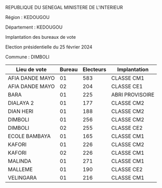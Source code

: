 REPUBLIQUE DU SENEGAL MINISTERE DE L'INTERIEUR

Région : KEDOUGOU

Département : KEDOUGOU

Implantation des bureaux de vote

Election présidentielle du 25 février 2024

Commune : DIMBOLI

| Lieu de vote | Bureau | Electeurs | Implantation |
| - | - | - | - |
| AFIA DANDE MAYO | 01 | 583 | CLASSE CM1 |
| AFIA DANDE MAYO | 02 | 204 | CLASSE CE1 |
| BARA | 01 | 225 | ABRI PROVISOIRE |
| DIALAYA 2 | 01 | 177 | CLASSE CM2 |
| DIAN HERI | 01 | 188 | CLASSE CM2 |
| DIMBOLI | 01 | 256 | CLASSE CM2 |
| DIMBOLI | 02 | 255 | CLASSE CE2 |
| ECOLE BAMBAYA | 01 | 165 | CLASSE CM1 |
| KAFORI | 01 | 226 | CLASSE CM2 |
| KAFORI | 02 | 226 | CLASSE CM1 |
| MALINDA | 01 | 271 | CLASSE CM1 |
| MALLEME | 01 | 190 | CLASSE CE2 |
| VELINGARA | 01 | 216 | CLASSE CM1 |

<!-- PageNumber="2/7" -->

